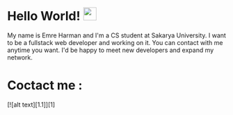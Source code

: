 # Hello World! <img src="https://raw.githubusercontent.com/MartinHeinz/MartinHeinz/master/wave.gif" width="30px">

My name is Emre Harman and I'm a CS student at Sakarya University. I want to be a fullstack web developer and working on it. You can contact with me anytime you want. I'd be happy to meet new developers and expand my network.

# Coctact me : 

[![alt text][1.1]][1]


<!--
**emreharman/emreharman** is a ✨ _special_ ✨ repository because its `README.md` (this file) appears on your GitHub profile.

Here are some ideas to get you started:

- 🔭 I’m currently working on ...
- 🌱 I’m currently learning ...
- 👯 I’m looking to collaborate on ...
- 🤔 I’m looking for help with ...
- 💬 Ask me about ...
- 📫 How to reach me: ...
- 😄 Pronouns: ...
- ⚡ Fun fact: ...
-->

